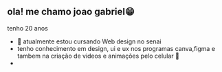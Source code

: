 ## ola! me chamo joao gabriel😁
tenho 20 anos
- 🔭 atualmente estou cursando Web design no senai 
- tenho conhecimento em design, ui e ux nos programas canva,figma e tambem na criação de videos e animações pelo celular 📲
- 
